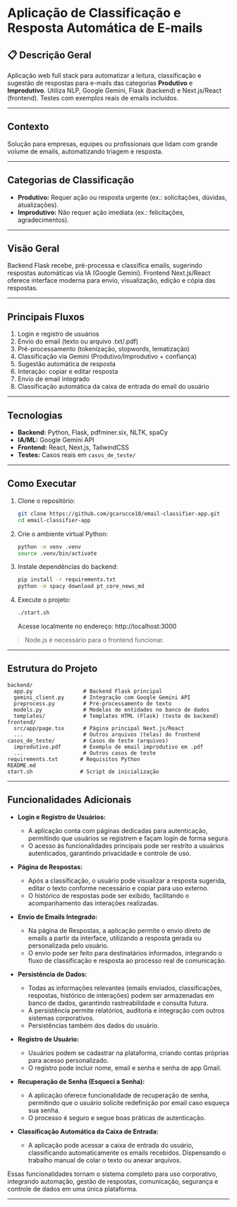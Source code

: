 # Aplicação de Classificação e Resposta Automática de E-mails

## 📋 Descrição Geral
Aplicação web full stack para automatizar a leitura, classificação e sugestão de respostas para e-mails das categorias **Produtivo** e **Improdutivo**. Utiliza NLP, Google Gemini, Flask (backend) e Next.js/React (frontend). Testes com exemplos reais de emails incluídos.

---

## Contexto
Solução para empresas, equipes ou profissionais que lidam com grande volume de emails, automatizando triagem e resposta.

---

## Categorias de Classificação
- **Produtivo:** Requer ação ou resposta urgente (ex.: solicitações, dúvidas, atualizações).
- **Improdutivo:** Não requer ação imediata (ex.: felicitações, agradecimentos).

---

## Visão Geral
Backend Flask recebe, pré-processa e classifica emails, sugerindo respostas automáticas via IA (Google Gemini). Frontend Next.js/React oferece interface moderna para envio, visualização, edição e cópia das respostas.

---

## Principais Fluxos
1. Login e registro de usuários
1. Envio do email (texto ou arquivo .txt/.pdf)
2. Pré-processamento (tokenização, stopwords, lematização)
3. Classificação via Gemini (Produtivo/Improdutivo + confiança)
4. Sugestão automática de resposta
5. Interação: copiar e editar resposta
6. Envio de email integrado
7. Classificação automática da caixa de entrada do email do usuário

---

## Tecnologias
- **Backend:** Python, Flask, pdfminer.six, NLTK, spaCy
- **IA/ML:** Google Gemini API
- **Frontend:** React, Next.js, TailwindCSS
- **Testes:** Casos reais em `casos_de_teste/`

---

## Como Executar
1. Clone o repositório:
   ```bash
   git clone https://github.com/gcarucce10/email-classifier-app.git
   cd email-classifier-app
   ```
2. Crie o ambiente virtual Python:
   ```bash
   python -m venv .venv
   source .venv/bin/activate
   ```
3. Instale dependências do backend:
   ```bash
   pip install -r requirements.txt
   python -m spacy download pt_core_news_md
   ```
4. Execute o projeto:
   ```bash
   ./start.sh
   ```
   Acesse localmente no endereço: http://localhost:3000

> Node.js é necessário para o frontend funcionar.

---

## Estrutura do Projeto
```
backend/
  app.py                # Backend Flask principal
  gemini_client.py      # Integração com Google Gemini API
  preprocess.py         # Pré-processamento de texto
  models.py             # Modelos de entidades no banco de dados
  templates/            # Templates HTML (Flask) (teste de backend)
frontend/
  src/app/page.tsx      # Página principal Next.js/React
  ...                   # Outros arquivos (telas) do frontend
casos_de_teste/         # Casos de teste (arquivos) 
  improdutivo.pdf       # Exemplo de email improdutivo em .pdf
  ...                   # Outros casos de teste
requirements.txt       # Requisitos Python
README.md
start.sh               # Script de inicialização
```

---

## Funcionalidades Adicionais

- **Login e Registro de Usuários:**
  - A aplicação conta com páginas dedicadas para autenticação, permitindo que usuários se registrem e façam login de forma segura.
  - O acesso às funcionalidades principais pode ser restrito a usuários autenticados, garantindo privacidade e controle de uso.

- **Página de Respostas:**
  - Após a classificação, o usuário pode visualizar a resposta sugerida, editar o texto conforme necessário e copiar para uso externo.
  - O histórico de respostas pode ser exibido, facilitando o acompanhamento das interações realizadas.

- **Envio de Emails Integrado:**
  - Na página de Respostas, a aplicação permite o envio direto de emails a partir da interface, utilizando a resposta gerada ou personalizada pelo usuário.
  - O envio pode ser feito para destinatários informados, integrando o fluxo de classificação e resposta ao processo real de comunicação.

- **Persistência de Dados:**
  - Todas as informações relevantes (emails enviados, classificações, respostas, histórico de interações) podem ser armazenadas em banco de dados, garantindo rastreabilidade e consulta futura.
  - A persistência permite relatórios, auditoria e integração com outros sistemas corporativos.
  - Persistências também dos dados do usuário.

- **Registro de Usuário:**
  - Usuários podem se cadastrar na plataforma, criando contas próprias para acesso personalizado.
  - O registro pode incluir nome, email e senha e senha de app Gmail.

- **Recuperação de Senha (Esqueci a Senha):**
  - A aplicação oferece funcionalidade de recuperação de senha, permitindo que o usuário solicite redefinição por email caso esqueça sua senha.
  - O processo é seguro e segue boas práticas de autenticação.

- **Classificação Automática da Caixa de Entrada:**
  - A aplicação pode acessar a caixa de entrada do usuário, classificando automaticamente os emails recebidos. Dispensando o trabalho manual de colar o texto ou anexar arquivos.

Essas funcionalidades tornam o sistema completo para uso corporativo, integrando automação, gestão de respostas, comunicação, segurança e controle de dados em uma única plataforma.

---



